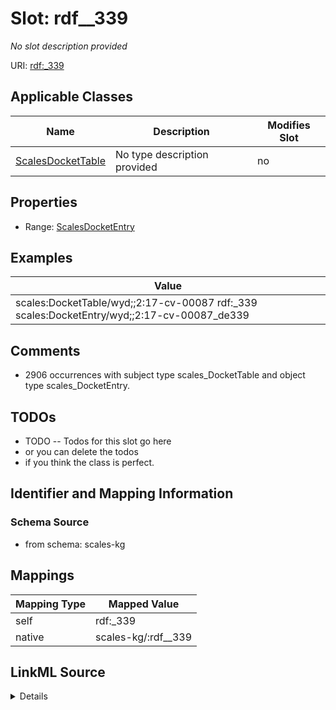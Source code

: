 

# Slot: rdf__339


_No slot description provided_





URI: [rdf:_339](http://www.w3.org/1999/02/22-rdf-syntax-ns#_339)



<!-- no inheritance hierarchy -->





## Applicable Classes

| Name | Description | Modifies Slot |
| --- | --- | --- |
| [ScalesDocketTable](../classes/ScalesDocketTable.md) | No type description provided |  no  |







## Properties

* Range: [ScalesDocketEntry](../classes/ScalesDocketEntry.md)






## Examples

| Value |
| --- |
| scales:DocketTable/wyd;;2:17-cv-00087 rdf:_339 scales:DocketEntry/wyd;;2:17-cv-00087_de339 |

## Comments

* 2906 occurrences with subject type scales_DocketTable and object type scales_DocketEntry.

## TODOs

* TODO -- Todos for this slot go here
* or you can delete the todos
* if you think the class is perfect.

## Identifier and Mapping Information







### Schema Source


* from schema: scales-kg




## Mappings

| Mapping Type | Mapped Value |
| ---  | ---  |
| self | rdf:_339 |
| native | scales-kg/:rdf__339 |




## LinkML Source

<details>
```yaml
name: rdf__339
description: No slot description provided
todos:
- TODO -- Todos for this slot go here
- or you can delete the todos
- if you think the class is perfect.
comments:
- 2906 occurrences with subject type scales_DocketTable and object type scales_DocketEntry.
examples:
- value: scales:DocketTable/wyd;;2:17-cv-00087 rdf:_339 scales:DocketEntry/wyd;;2:17-cv-00087_de339
from_schema: scales-kg
rank: 1000
slot_uri: rdf:_339
alias: rdf__339
domain_of:
- scales_DocketTable
range: scales_DocketEntry

```
</details>